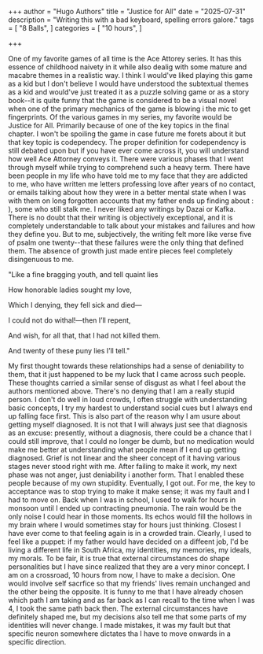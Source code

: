 +++
author = "Hugo Authors"
title = "Justice for All"
date = "2025-07-31"
description = "Writing this with a bad keyboard, spelling errors galore."
tags = [
    "8 Balls",
]
categories = [
    "10 hours",
]

+++

One of my favorite games of all time is the Ace Attorey series. It has this essence of childhood naivety in it while also dealig with some mature and macabre themes in a realistic way. I think I would've liked playing this game as a kid but I don't believe I would have understood the subtextual themes as a kid and would've just treated it as a puzzle solving game or as a story book--it is quite funny that the game is considered to be a visual novel when one of the primary mechanics of the game is blowing i the mic to get fingerprints. Of the various games in my series, my favorite would be Justice for All. Primarily because of one of the key topics in the final chapter. I won't be spoiling the game in case future me forets about it but that key topic is codependecy. The proper definition for codependency is still debated upon but if you have ever come across it, you will understand how well Ace Attorney conveys it. There were various phases that I went through myself while trying to comprehend such a heavy term. There have been people in my life who have told me to my face that they are addicted to me, who have written me letters professing love after years of no contact, or emails talking about how they were in a better mental state when I was with them on long forgotten accounts that my father ends up finding about : ), some who still stalk me. I never liked any writings by Dazai or Kafka. There is no doubt that their writing is objectively exceptional, and it is completely understandable to talk about your mistakes and failures and how they define you. But to me, subjectively, the writing felt more like verse five of psalm one twenty--that these failures were the only thing that defined them. The absence of growth just made entire pieces feel completely disingenuous to me. 


"Like a fine bragging youth, and tell quaint lies

How honorable ladies sought my love,

Which I denying, they fell sick and died—

I could not do withal!—then I’ll repent,

And wish, for all that, that I had not killed them.

And twenty of these puny lies I’ll tell."

My first thought towards these relationships had a sense of deniability to them, that it just happened to be my luck that I came across such people. These thoughts carried a similar sense of disgust as what I feel about the authors mentioned above. There's no denying that I am a really stupid person. I don't do well in loud crowds, I often struggle with understanding basic concepts, I try my hardest to understand social cues but I always end up falling face first. This is also part of the reason why I am usure about getting myself diagnosed. It is not that I will always just see that diagnosis as an excuse: presently, without a diagnosis, there could be a chance that I could still improve, that I could no longer be dumb, but no medication would make me better at understanding what people mean if I end up getting diagnosed. Grief is not linear and the sheer concept of it having various stages never stood right with me. After failing to make it work, my next phase was not anger, just deniability i another form. That I enabled these people because of my own stupidity. Eventually, I got out. For me, the key to acceptance was to stop trying to make it make sense; it was my fault and I had to move on. Back when I was in school, I used to walk for hours in monsoon until I ended up contracting pneumonia. The rain would be the only noise I could hear in those moments. Its echos would fill the hollows in my brain where I would sometimes stay for hours just thinking. Closest I have ever come to that feeling again is in a crowded train. Clearly, I used to feel like a puppet: if my father would have decided on a diffeent job, I'd be living a different life in South Africa, my identities, my memories, my ideals, my morals. To be fair, it is true that external circumstances do shape personalities but I have since realized that they are a very minor concept. I am on a crossroad, 10 hours from now, I have to make a decision. One would involve self sacrfice so that my friends' lives remain unchanged and the other being the opposite. It is funny to me that I have already chosen which path I am taking and as far back as I can recall to the time when I was 4, I took the same path back then. The external circumstances have definitely shaped me, but my decisions also tell me that some parts of my identities will never change. I made mistakes, it was my fault but that specific neuron somewhere dictates tha I have to move onwards in a specific direction.
